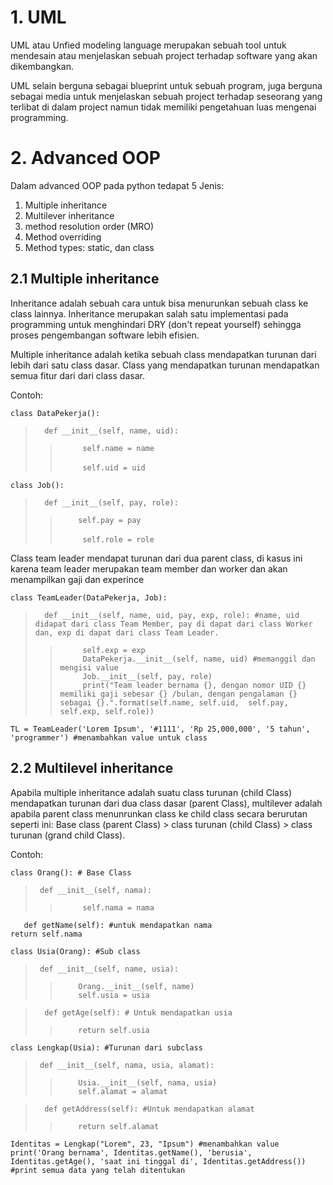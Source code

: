 # 1. UML 
UML atau Unfied modeling language merupakan sebuah tool untuk mendesain atau menjelaskan sebuah project terhadap software yang akan dikembangkan.

UML selain berguna sebagai blueprint untuk sebuah program, juga berguna sebagai media untuk menjelaskan sebuah project terhadap seseorang yang terlibat di dalam project namun tidak memiliki pengetahuan luas mengenai programming.

# 2. Advanced OOP
Dalam advanced OOP pada python tedapat 5 Jenis:

1. Multiple inheritance
2. Multilever inheritance
3. method resolution order (MRO)
4. Method overriding
5. Method types: static, dan class

## 2.1 Multiple inheritance 

Inheritance adalah sebuah cara untuk bisa menurunkan sebuah class ke class lainnya. Inheritance merupakan salah satu implementasi pada programming untuk menghindari DRY (don't repeat yourself) sehingga proses pengembangan software lebih efisien. 

Multiple inheritance adalah ketika sebuah class mendapatkan turunan dari lebih dari satu class dasar. Class yang mendapatkan turunan mendapatkan semua fitur dari dari class dasar. 

Contoh: 

`class DataPekerja():`<br />              
>`	def __init__(self, name, uid):`<br />  
>>`		self.name = name`<br />  
>>`		self.uid = uid`<br />  
  
`class Job():`<br />              
>`	def __init__(self, pay, role):`<br />  
>>`		self.pay = pay `<br />  
>>`		self.role = role`<br />  

Class team leader mendapat turunan dari dua parent class, di kasus ini karena team leader merupakan team member dan worker dan akan menampilkan gaji dan experince

`class TeamLeader(DataPekerja, Job):`<br />   
>`	def __init__(self, name, uid, pay, exp, role): #name, uid didapat dari class Team Member, pay di dapat dari class Worker dan, exp di dapat dari class Team Leader.`<br />
>>`		self.exp = exp`<br/>
>>`		DataPekerja.__init__(self, name, uid) #memanggil dan mengisi value`<br />
>>`		Job.__init__(self, pay, role)`<br />
>>`		print("Team leader bernama {}, dengan nomor UID {} memiliki gaji sebesar {} /bulan, dengan pengalaman {} sebagai {}.".format(self.name, self.uid,  self.pay, self.exp, self.role))`<br />

`TL = TeamLeader('Lorem Ipsum', '#1111', 'Rp 25,000,000', '5 tahun', 'programmer') #menambahkan value untuk class`

## 2.2 Multilevel inheritance

Apabila multiple inheritance adalah suatu class turunan (child Class) mendapatkan turunan dari dua class dasar (parent Class), multilever adalah apabila parent class menunrunkan class ke child class secara berurutan seperti ini: Base class (parent Class) > class turunan (child Class) > class turunan (grand child Class).

Contoh: 

`class Orang(): # Base Class`<br />
>`	def __init__(self, nama): `<br />
>>`		self.nama = nama` <br />
	 
`	def getName(self): #untuk mendapatkan nama`<br />
		`return self.nama` <br />
 

`class Usia(Orang): #Sub class`<br />
>`	def __init__(self, name, usia): `<br />
>>`		Orang.__init__(self, name) `<br />
>>`		self.usia = usia `<br />

>`	def getAge(self): # Untuk mendapatkan usia`<br />
>>`		return self.usia `<br />


`class Lengkap(Usia): #Turunan dari subclass`<br />
>`	def __init__(self, nama, usia, alamat): `<br />
>>`		Usia.__init__(self, nama, usia) `<br />
>>`		self.alamat = alamat `<br />

>`	def getAddress(self): #Untuk mendapatkan alamat`<br />
>>`		return self.alamat	` <br />

`Identitas = Lengkap("Lorem", 23, "Ipsum") #menambahkan value`<br />
`print('Orang bernama', Identitas.getName(), 'berusia', Identitas.getAge(), 'saat ini tinggal di', Identitas.getAddress()) #print semua data yang telah ditentukan` 








